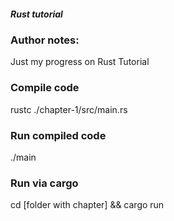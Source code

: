 ##### Rust tutorial
### Author notes:
Just my progress on Rust Tutorial

### Compile code
rustc ./chapter-1/src/main.rs

### Run compiled code
./main

### Run via cargo
cd [folder with chapter] && cargo run
